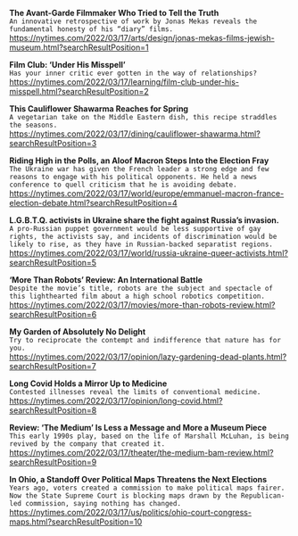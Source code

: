 **The Avant-Garde Filmmaker Who Tried to Tell the Truth**\
`An innovative retrospective of work by Jonas Mekas reveals the fundamental honesty of his “diary” films.`\
https://nytimes.com/2022/03/17/arts/design/jonas-mekas-films-jewish-museum.html?searchResultPosition=1

**Film Club: ‘Under His Misspell’**\
`Has your inner critic ever gotten in the way of relationships?`\
https://nytimes.com/2022/03/17/learning/film-club-under-his-misspell.html?searchResultPosition=2

**This Cauliflower Shawarma Reaches for Spring**\
`A vegetarian take on the Middle Eastern dish, this recipe straddles the seasons.`\
https://nytimes.com/2022/03/17/dining/cauliflower-shawarma.html?searchResultPosition=3

**Riding High in the Polls, an Aloof Macron Steps Into the Election Fray**\
`The Ukraine war has given the French leader a strong edge and few reasons to engage with his political opponents. He held a news conference to quell criticism that he is avoiding debate.`\
https://nytimes.com/2022/03/17/world/europe/emmanuel-macron-france-election-debate.html?searchResultPosition=4

**L.G.B.T.Q. activists in Ukraine share the fight against Russia’s invasion.**\
`A pro-Russian puppet government would be less supportive of gay rights, the activists say, and incidents of discrimination would be likely to rise, as they have in Russian-backed separatist regions.`\
https://nytimes.com/2022/03/17/world/russia-ukraine-queer-activists.html?searchResultPosition=5

**‘More Than Robots’ Review: An International Battle**\
`Despite the movie’s title, robots are the subject and spectacle of this lighthearted film about a high school robotics competition.`\
https://nytimes.com/2022/03/17/movies/more-than-robots-review.html?searchResultPosition=6

**My Garden of Absolutely No Delight**\
`Try to reciprocate the contempt and indifference that nature has for you.`\
https://nytimes.com/2022/03/17/opinion/lazy-gardening-dead-plants.html?searchResultPosition=7

**Long Covid Holds a Mirror Up to Medicine**\
`Contested illnesses reveal the limits of conventional medicine.`\
https://nytimes.com/2022/03/17/opinion/long-covid.html?searchResultPosition=8

**Review: ‘The Medium’ Is Less a Message and More a Museum Piece**\
`This early 1990s play, based on the life of Marshall McLuhan, is being revived by the company that created it.`\
https://nytimes.com/2022/03/17/theater/the-medium-bam-review.html?searchResultPosition=9

**In Ohio, a Standoff Over Political Maps Threatens the Next Elections**\
`Years ago, voters created a commission to make political maps fairer. Now the State Supreme Court is blocking maps drawn by the Republican-led commission, saying nothing has changed.`\
https://nytimes.com/2022/03/17/us/politics/ohio-court-congress-maps.html?searchResultPosition=10

